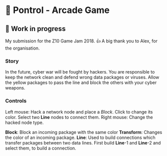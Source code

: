 # 💽 Pontrol - Arcade Game

## 🚧 Work in progress

My submission for the Z10 Game Jam 2018.
👍 A big thank you to Alex, for the organisation.

### Story
In the future, cyber war will be fought by hackers. You
are responsible to keep the network clean and defend wrong
data packages or viruses. Allow the yellow packages to pass the
line and block the others with your cyber weapons.

### Controls
Left mouse: Hack a network node and place a *Block*. Click to change its
color. Select two **Line** nodes to connect them.
Right mouse: Change the hacked node type.

**Block**: Block an incoming package with the same color
**Transform**: Changes the color of an incoming package.
**Line**: Used to build connections which transfer packages between
two data lines. First build **Line**-1 and **Line**-2 and select them,
to build a connection.



